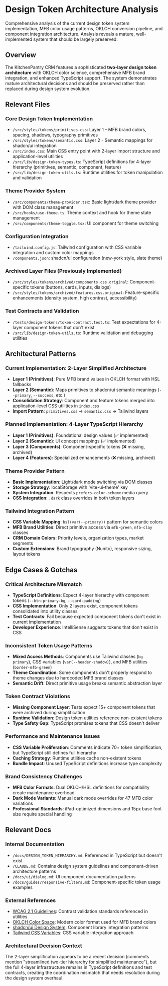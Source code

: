 # Design Token Architecture Analysis

Comprehensive analysis of the current design token system implementation, MFB color usage patterns, OKLCH conversion pipeline, and component integration architecture. Analysis reveals a mature, well-implemented system that should be largely preserved.

## Overview

The KitchenPantry CRM features a sophisticated **two-layer design token architecture** with OKLCH color science, comprehensive MFB brand integration, and enhanced TypeScript support. The system demonstrates mature architectural decisions and should be preserved rather than replaced during design system evolution.

## Relevant Files

### Core Design Token Implementation
- `/src/styles/tokens/primitives.css`: Layer 1 - MFB brand colors, spacing, shadows, typography primitives
- `/src/styles/tokens/semantic.css`: Layer 2 - Semantic mappings for shadcn/ui integration
- `/src/index.css`: Main CSS entry point with 2-layer import structure and application-level utilities
- `/src/lib/design-token-types.ts`: TypeScript definitions for 4-layer hierarchy (primitives, semantic, component, feature)
- `/src/lib/design-token-utils.ts`: Runtime utilities for token manipulation and validation

### Theme Provider System
- `/src/components/theme-provider.tsx`: Basic light/dark theme provider with DOM class management
- `/src/hooks/use-theme.ts`: Theme context and hook for theme state management
- `/src/components/theme-toggle.tsx`: UI component for theme switching

### Configuration Integration
- `/tailwind.config.js`: Tailwind configuration with CSS variable integration and custom color mappings
- `/components.json`: shadcn/ui configuration (new-york style, slate theme)

### Archived Layer Files (Previously Implemented)
- `/src/styles/tokens/archived/components.css.original`: Component-specific tokens (buttons, cards, inputs, dialogs)
- `/src/styles/tokens/archived/features.css.original`: Feature-specific enhancements (density system, high contrast, accessibility)

### Test Contracts and Validation
- `/tests/design-tokens/token-contract.test.ts`: Test expectations for 4-layer component tokens that don't exist
- `/src/lib/design-token-utils.ts`: Runtime validation and debugging utilities

## Architectural Patterns

### **Current Implementation: 2-Layer Simplified Architecture**
- **Layer 1 (Primitives)**: Pure MFB brand values in OKLCH format with HSL fallbacks
- **Layer 2 (Semantic)**: Maps primitives to shadcn/ui semantic meanings (`--primary`, `--success`, etc.)
- **Consolidation Strategy**: Component and feature tokens merged into application-level CSS utilities in `index.css`
- **Import Pattern**: `primitives.css` → `semantic.css` → Tailwind layers

### **Planned Implementation: 4-Layer TypeScript Hierarchy**
- **Layer 1 (Primitives)**: Foundational design values (✅ implemented)
- **Layer 2 (Semantic)**: UI concept mappings (✅ implemented)
- **Layer 3 (Components)**: Component-specific tokens (❌ missing, archived)
- **Layer 4 (Features)**: Specialized enhancements (❌ missing, archived)

### **Theme Provider Pattern**
- **Basic Implementation**: Light/dark mode switching via DOM classes
- **Storage Strategy**: localStorage with 'vite-ui-theme' key
- **System Integration**: Respects `prefers-color-scheme` media query
- **CSS Integration**: `.dark` class overrides in both token layers

### **Tailwind Integration Pattern**
- **CSS Variable Mapping**: `hsl(var(--primary))` pattern for semantic colors
- **MFB Brand Utilities**: Direct primitive access via `mfb-green`, `mfb-clay` classes
- **CRM Domain Colors**: Priority levels, organization types, market segments
- **Custom Extensions**: Brand typography (Nunito), responsive sizing, layout tokens

## Edge Cases & Gotchas

### **Critical Architecture Mismatch**
- **TypeScript Definitions**: Expect 4-layer hierarchy with component tokens (`--btn-primary-bg`, `--card-padding`)
- **CSS Implementation**: Only 2 layers exist, component tokens consolidated into utility classes
- **Test Contracts**: Fail because expected component tokens don't exist in current implementation
- **Developer Experience**: IntelliSense suggests tokens that don't exist in CSS

### **Inconsistent Token Usage Patterns**
- **Mixed Access Methods**: Components use Tailwind classes (`bg-primary`), CSS variables (`var(--header-shadow)`), and MFB utilities (`border-mfb-green`)
- **Theme Coordination**: Some components don't properly respond to theme changes due to hardcoded MFB brand classes
- **Semantic Drift**: Direct primitive usage breaks semantic abstraction layer

### **Token Contract Violations**
- **Missing Component Layer**: Tests expect 15+ component tokens that were archived during simplification
- **Runtime Validation**: Design token utilities reference non-existent tokens
- **Type Safety Gap**: TypeScript promises tokens that CSS doesn't deliver

### **Performance and Maintenance Issues**
- **CSS Variable Proliferation**: Comments indicate 70+ token simplification, but TypeScript still defines full hierarchy
- **Caching Strategy**: Runtime utilities cache non-existent tokens
- **Bundle Impact**: Unused TypeScript definitions increase type complexity

### **Brand Consistency Challenges**
- **MFB Color Formats**: Dual OKLCH/HSL definitions for compatibility create maintenance overhead
- **Dark Mode Variants**: Manual dark mode overrides for 47 MFB color variations
- **Professional Standards**: iPad-optimized dimensions and 15px base font size require special handling

## Relevant Docs

### Internal Documentation
- `/docs/DESIGN_TOKEN_HIERARCHY.md`: Referenced in TypeScript but doesn't exist
- `/CLAUDE.md`: Contains design system guidelines and component-driven architecture patterns
- `/docs/ui/dialog.md`: UI component documentation patterns
- `/docs/guides/responsive-filters.md`: Component-specific token usage examples

### External References
- [WCAG 2.1 Guidelines](https://www.w3.org/WAI/WCAG21/): Contrast validation standards referenced in utilities
- [OKLCH Color Space](https://oklch.com/): Modern color format used for MFB brand colors
- [shadcn/ui Design System](https://ui.shadcn.com/): Component library integration patterns
- [Tailwind CSS Variables](https://tailwindcss.com/docs/customizing-colors#using-css-variables): CSS variable integration approach

### Architectural Decision Context
The 2-layer simplification appears to be a recent decision (comments mention "streamlined two-tier hierarchy for simplified maintenance"), but the full 4-layer infrastructure remains in TypeScript definitions and test contracts, creating the coordination mismatch that needs resolution during the design system overhaul.